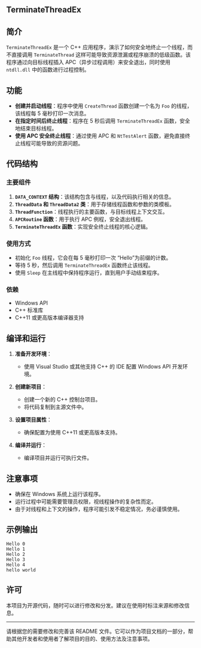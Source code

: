 ## TerminateThreadEx

## 简介

`TerminateThreadEx` 是一个 C++ 应用程序，演示了如何安全地终止一个线程，而不直接调用 `TerminateThread` 这样可能导致资源泄漏或程序崩溃的低级函数。该程序通过向目标线程插入 APC（异步过程调用）来安全退出，同时使用 `ntdll.dll` 中的函数进行过程控制。

## 功能

- **创建并启动线程**：程序中使用 `CreateThread` 函数创建一个名为 `Foo` 的线程，该线程每 5 毫秒打印一次消息。
- **在指定时间后终止线程**：程序在 5 秒后调用 `TerminateThreadEx` 函数，安全地结束目标线程。
- **使用 APC 安全终止线程**：通过使用 APC 和 `NtTestAlert` 函数，避免直接终止线程可能导致的资源问题。

## 代码结构

### 主要组件

1. **`DATA_CONTEXT` 结构**：该结构包含与线程，以及代码执行相关的信息。
2. **`ThreadData` 和 `ThreadData2` 类**：用于存储线程函数和参数的类模板。
3. **`ThreadFunction`**：线程执行的主要函数，与目标线程上下文交互。
4. **`APCRoutine` 函数**：用于执行 APC 例程，安全退出线程。
5. **`TerminateThreadEx` 函数**：实现安全终止线程的核心逻辑。

### 使用方式

- 初始化 `Foo` 线程，它会在每 5 毫秒打印一次 “Hello”为前缀的计数。
- 等待 5 秒，然后调用 `TerminateThreadEx` 函数终止该线程。
- 使用 `Sleep` 在主线程中保持程序运行，直到用户手动结束程序。

### 依赖

- Windows API
- C++ 标准库
- C++11 或更高版本编译器支持

## 编译和运行

1. **准备开发环境**：
   - 使用 Visual Studio 或其他支持 C++ 的 IDE 配置 Windows API 开发环境。

2. **创建新项目**：
   - 创建一个新的 C++ 控制台项目。
   - 将代码复制到主源文件中。

3. **设置项目属性**：
   - 确保配置为使用 C++11 或更高版本支持。

4. **编译并运行**：
   - 编译项目并运行可执行文件。

## 注意事项

- 确保在 Windows 系统上运行该程序。
- 运行过程中可能需要管理员权限，视线程操作的复杂性而定。
- 由于对线程和上下文的操作，程序可能引发不稳定情况，务必谨慎使用。

## 示例输出

```
Hello 0
Hello 1
Hello 2
Hello 3
Hello 4
hello world
```

## 许可

本项目为开源代码，随时可以进行修改和分发。建议在使用时标注来源和修改信息。

---

请根据您的需要修改和完善该 README 文件。它可以作为项目文档的一部分，帮助其他开发者和使用者了解项目的目的、使用方法及注意事项。
